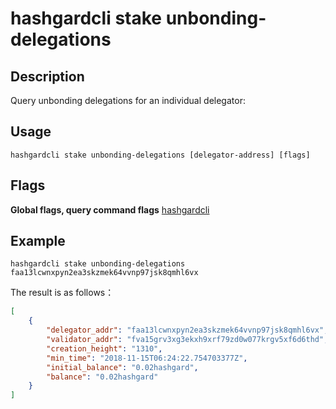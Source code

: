 # hashgardcli stake unbonding-delegations

## Description

Query unbonding delegations for an individual delegator:

## Usage

```
hashgardcli stake unbonding-delegations [delegator-address] [flags]
```

## Flags

**Global flags, query command flags** [hashgardcli](../README.md)

## Example


```
hashgardcli stake unbonding-delegations faa13lcwnxpyn2ea3skzmek64vvnp97jsk8qmhl6vx
```

The result is as follows：

```json
[
    {
        "delegator_addr": "faa13lcwnxpyn2ea3skzmek64vvnp97jsk8qmhl6vx",
        "validator_addr": "fva15grv3xg3ekxh9xrf79zd0w077krgv5xf6d6thd",
        "creation_height": "1310",
        "min_time": "2018-11-15T06:24:22.754703377Z",
        "initial_balance": "0.02hashgard",
        "balance": "0.02hashgard"
    }
]
```
